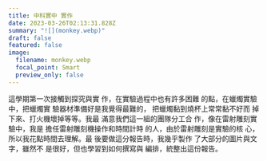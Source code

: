```yaml
---
title: 中科實中 實作
date: 2023-03-26T02:13:31.828Z
summary: "![](monkey.webp)"
draft: false
featured: false
image:
  filename: monkey.webp
  focal_point: Smart
  preview_only: false
---
```

<!--StartFragment-->

這學期第一次接觸到探究與實 作，在實驗過程中也有許多困難 的點，在蠟燭實驗中，把蠟燭實 驗器材準備好是我覺得最難的， 把蠟燭黏到燒杯上常常黏不好而 掉下來、打火機壞掉等等。我最 滿意我們這一組的團隊分工合 作，像在雷射雕刻實驗中，我是 擔任雷射雕刻機操作和時間計時 的人，由於雷射雕刻是實驗的核 心，所以我花點時間去理解。最 後要做這分報告時，我幾乎製作 了大部分的圖片與文字，雖然不 是很好，但也學習到如何撰寫與 編排，統整出這份報告。

<!--EndFragment-->